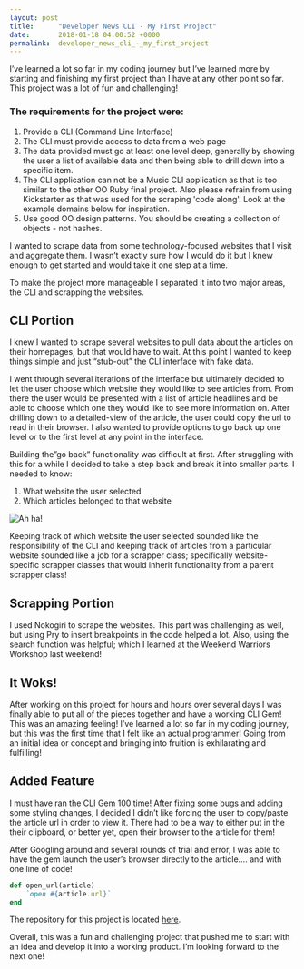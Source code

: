 ```yaml
---
layout: post
title:      "Developer News CLI - My First Project"
date:       2018-01-18 04:00:52 +0000
permalink:  developer_news_cli_-_my_first_project
---
```



I’ve learned a lot so far in my coding journey but I’ve learned more by starting and finishing my first project than I have at any other point so far.  This project was a lot of fun and challenging!
### The requirements for the project were:

1. Provide a CLI (Command Line Interface)
2. The CLI must provide access to data from a web page
3. The data provided must go at least one level deep, generally by showing the user a list of available data and then being able to drill down into a specific item.
4. The CLI application can not be a Music CLI application as that is too similar to the other OO Ruby final project. Also please refrain from using Kickstarter as that was used for the scraping 'code along'. Look at the example domains below for inspiration.
5. Use good OO design patterns. You should be creating a collection of objects - not hashes.

I wanted to scrape data from some technology-focused websites that I visit and aggregate them.  I wasn’t exactly sure how I would do it but I knew enough to get started and would take it one step at a time. 

To make the project more manageable I separated it into two major areas, the CLI and scrapping the websites.

## CLI Portion
I knew I wanted to scrape several websites to pull data about the articles on their homepages, but that would have to wait.  At this point I wanted to keep things simple and just “stub-out” the CLI interface with fake data.

I went through several iterations of the interface but ultimately decided to let the user choose which website they would like to see articles from.  From there the user would be presented with a list of article headlines and be able to choose which one they would like to see more information on.  After drilling down to a detailed-view of the article, the user could copy the url to read in their browser.  I also wanted to provide options to go back up one level or to the first level at any point in the interface. 

Building the”go back” functionality was difficult at first.  After struggling with this for a while I decided to take a step back and break it into smaller parts.  I needed to know:

1. What website the user selected
2. Which articles belonged to that website


![Ah ha!](https://sharonlewisnyc.files.wordpress.com/2013/11/ahha-moment-lightbulb.jpg)

Keeping track of which website the user selected sounded like the responsibility of the CLI and keeping track of articles from a particular website sounded like a job for a scrapper class; specifically website-specific scrapper classes that would inherit functionality from a parent scrapper class!

## Scrapping Portion
I used Nokogiri to scrape the websites.  This part was challenging as well, but using Pry to insert breakpoints in the code helped a lot.  Also, using the search function was helpful; which I learned at the Weekend Warriors Workshop last weekend!

## It Woks!
After working on this project for hours and hours over several days I was finally able to put all of the pieces together and have a working CLI Gem!  This was an amazing feeling!  I’ve learned a lot so far in my coding journey, but this was the first time that I felt like an actual programmer!  Going from an initial idea or concept and bringing into fruition is exhilarating and fulfilling!

## Added Feature
I must have ran the CLI Gem 100 time!  After fixing some bugs and adding some styling changes, I decided I didn’t like forcing the user to copy/paste the article url in order to view it.  There had to be a way to either put in the their clipboard, or better yet, open their browser to the article for them!   

After Googling around and several rounds of trial and error, I was able to have the gem launch the user’s browser directly to the article…. and with one line of code!

```ruby
def open_url(article)
	`open #{article.url}`
end
```

The repository for this project is located [here](https://github.com/anthonygharvey/developer_news_cli_app).

Overall, this was a fun and challenging project that pushed me to start with an idea and develop it into a working product.   I’m looking forward to the next one!




